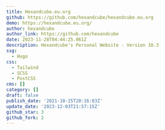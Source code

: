 ```yaml
---
title: Hexandcube.eu.org
github: https://github.com/hexandcube/hexandcube.eu.org
demo: https://hexandcube.eu.org/
author: hexandcube
author_link: https://github.com/hexandcube
date: 2023-11-28T04:44:25.061Z
description: Hexandcube's Personal Website - Version 10.3
ssg:
  - Hugo
css:
  - Tailwind
  - SCSS
  - PostCSS
cms: []
category: []
draft: false
publish_date: '2021-10-25T20:16:03Z'
update_date: '2023-12-03T21:57:15Z'
github_star: 3
github_fork: 2
---
```

